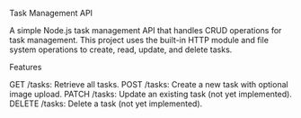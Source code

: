 Task Management API

A simple Node.js task management API that handles CRUD operations for task management. This project uses the built-in HTTP module and file system operations to create, read, update, and delete tasks.


Features

GET /tasks: Retrieve all tasks.
POST /tasks: Create a new task with optional image upload.
PATCH /tasks: Update an existing task (not yet implemented).
DELETE /tasks: Delete a task (not yet implemented).

